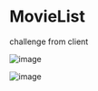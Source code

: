 # MovieList
challenge from client

![image](https://user-images.githubusercontent.com/58482959/84603805-f7040600-aeae-11ea-8122-75f6ddcb9a4d.png)

![image](https://user-images.githubusercontent.com/58482959/84603838-37fc1a80-aeaf-11ea-8e1c-d95084d67c7f.png)
